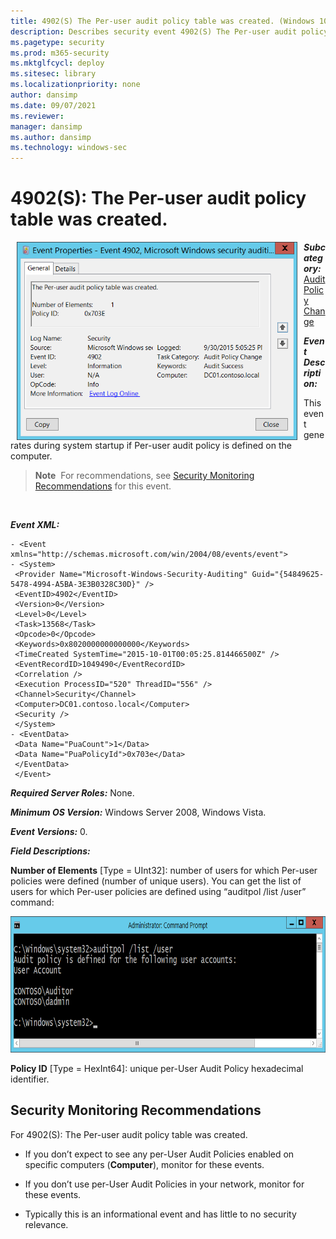 ```yaml
---
title: 4902(S) The Per-user audit policy table was created. (Windows 10)
description: Describes security event 4902(S) The Per-user audit policy table was created.
ms.pagetype: security
ms.prod: m365-security
ms.mktglfcycl: deploy
ms.sitesec: library
ms.localizationpriority: none
author: dansimp
ms.date: 09/07/2021
ms.reviewer: 
manager: dansimp
ms.author: dansimp
ms.technology: windows-sec
---
```


# 4902(S): The Per-user audit policy table was created.


<img src="images/event-4902.png" alt="Event 4902 illustration" width="449" height="317" hspace="10" align="left" />

***Subcategory:***&nbsp;[Audit Policy Change](audit-audit-policy-change.md)

***Event Description:***

This event generates during system startup if Per-user audit policy is defined on the computer.

> **Note**&nbsp;&nbsp;For recommendations, see [Security Monitoring Recommendations](#security-monitoring-recommendations) for this event.

<br clear="all">

***Event XML:***
```
- <Event xmlns="http://schemas.microsoft.com/win/2004/08/events/event">
- <System>
 <Provider Name="Microsoft-Windows-Security-Auditing" Guid="{54849625-5478-4994-A5BA-3E3B0328C30D}" /> 
 <EventID>4902</EventID> 
 <Version>0</Version> 
 <Level>0</Level> 
 <Task>13568</Task> 
 <Opcode>0</Opcode> 
 <Keywords>0x8020000000000000</Keywords> 
 <TimeCreated SystemTime="2015-10-01T00:05:25.814466500Z" /> 
 <EventRecordID>1049490</EventRecordID> 
 <Correlation /> 
 <Execution ProcessID="520" ThreadID="556" /> 
 <Channel>Security</Channel> 
 <Computer>DC01.contoso.local</Computer> 
 <Security /> 
 </System>
- <EventData>
 <Data Name="PuaCount">1</Data> 
 <Data Name="PuaPolicyId">0x703e</Data> 
 </EventData>
 </Event>

```

***Required Server Roles:*** None.

***Minimum OS Version:*** Windows Server 2008, Windows Vista.

***Event Versions:*** 0.

***Field Descriptions:***

**Number of Elements** \[Type = UInt32\]: number of users for which Per-user policies were defined (number of unique users). You can get the list of users for which Per-user policies are defined using “auditpol /list /user” command:

<img src="images/auditpol-list-user.png" alt="Auditpol list user illustration" width="775" height="218" />

**Policy ID** \[Type = HexInt64\]: unique per-User Audit Policy hexadecimal identifier.

## Security Monitoring Recommendations

For 4902(S): The Per-user audit policy table was created.

-   If you don’t expect to see any per-User Audit Policies enabled on specific computers (**Computer**), monitor for these events.

-   If you don’t use per-User Audit Policies in your network, monitor for these events.

-   Typically this is an informational event and has little to no security relevance.

